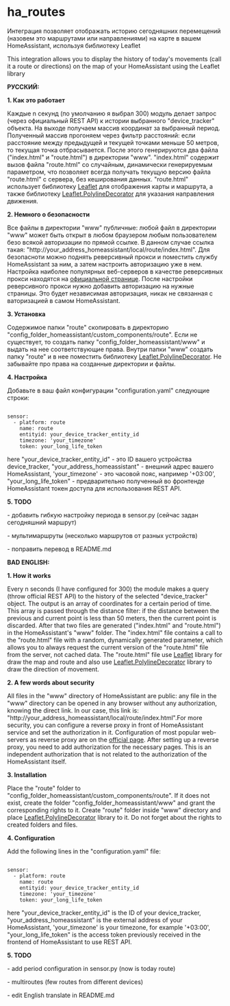 # ha_routes
<p>Интеграция позволяет отображать историю сегодняшних перемещений (назовем это маршрутами или направлениями) на карте в вашем HomeAssistant, используя библиотеку Leaflet</p>
<p>This integration allows you to display the history of today's movements (call it a route or directions) on the map of your HomeAssistant using the Leaflet library</p>

<p><b>РУССКИЙ:</b></p>
<p><b>1. Как это работает</b></p>
<p>Каждые n секунд (по умолчанию я выбрал 300) модуль делает запрос (через официальный REST API) к истории выбранного "device_tracker" объекта. На выходе получаем массив координат за выбранный период. Полученный массив прогоняем через фильтр расстояний: если расстояние между предыдущей и текущей точками меньше 50 метров, то текущая точка отбрасывается. После этого генерируются два файла ("index.html" и "route.html") в директории "www". "index.html" содержит вызов файла "route.html" со случайным, динамически генерируемым параметром, что позволяет всегда получать текущую версию файла "route.html" с сервера, без кеширования данных. "route.html" использует библиотеку <a href='https://leafletjs.com/download.html'>Leaflet</a> для отображения карты и маршрута, а также библиотеку <a href='https://github.com/bbecquet/Leaflet.PolylineDecorator'>Leaflet.PolylineDecorator</a> для указания направления движения.</p>

<p><b>2. Немного о безопасности</b></p>
<p>Все файлы в директории "www" публичные: любой файл в директории "www" может быть открыт в любом браузером любым пользователем безо всякой авторизации по прямой ссылке. В данном случае ссылка такая: "http://your_address_homeassistant/local/route/index.html".  Для безопасноти можно поднять реверсивный прокси и поместить службу HomeAssistant за ним, а затем настроить авторизацию уже в нем. Настройка наиболее популярных веб-серверов в качестве реверсивных прокси находятся на <a href=https://www.home-assistant.io/docs/ecosystem/nginx>официальной странице</a>. После настройки реверсивного прокси нужно добавить авторизацию на нужные страницы. Это будет независимая авторизация, никак не связанная с ваторизацией в самом HomeAssistant.</p>

<p><b>3. Установка</b></p>
<p>Содержимое папки "route" скопировать в директорию "config_folder_homeassistant/custom_components/route". Если не существует, то создать папку "config_folder_homeassistant/www" и выдать на нее соответствующие права. Внутри папки "www" создать папку "route" и в нее поместить библиотеку <a href='https://github.com/bbecquet/Leaflet.PolylineDecorator'>Leaflet.PolylineDecorator</a>. Не забывайте про права на созданные директории и файлы.</p>

<p><b>4. Настройка</b></p>
<p>Добавьте в ваш файл конфигурации "configuration.yaml" следующие строки:</p>
<pre><code>
sensor:
  - platform: route
    name: route
    entityid: your_device_tracker_entity_id
    timezone: 'your_timezone'
    token: your_long_life_token
</code></pre>
<p>here "your_device_tracker_entity_id" - это ID вашего устройства device_tracker, "your_address_homeassistant" - внешний адрес вашего HomeAssistant, 'your_timezone' - это часовой пояс, например '+03:00', "your_long_life_token" - предварительно полученный во фронтенде HomeAssistant токен доступа для использования REST API.</p>

<p><b>5. TODO</b></p>
<p>- добавить гибкую настройку периода в sensor.py (сейчас задан сегодняшний маршрут)</p>
<p>- мультимаршруты (несколько маршрутов от разных устройств)</p>
<p>- поправить перевод в README.md</p>

<p><b>BAD ENGLISH:</b></p>
<p><b>1. How it works</b></p>
<p>Every n seconds (I have configured for 300) the module makes a query (throw official REST API) to the history of the selected "device_tracker" object. The output is an array of coordinates for a certain period of time. This array is passed through the distance filter: if the distance between the previous and current point is less than 50 meters, then the current point is discarded. After that two files are generated ("index.html" and "route.html") in the HomeAssistant's "www" folder. The "index.html" file contains a call to the "route.html" file with a random, dynamically generated parameter, which allows you to always request the current version of the "route.html" file from the server, not cached data. The "route.html" file use <a href='https://leafletjs.com/download.html'>Leaflet</a> library for draw the map and route and also use <a href='https://github.com/bbecquet/Leaflet.PolylineDecorator'>Leaflet.PolylineDecorator</a> library to draw the direction of movement.</p>

<p><b>2. A few words about security</b></p>
<p>All files in the "www" directory of HomeAssistant are public: any file in the "www" directory can be opened in any browser without any authorization, knowing the direct link. In our case, this link is: "http://your_address_homeassistant/local/route/index.html".For more security, you can configure a reverse proxy in front of HomeAssistant service and set the authorization in it. Configuration of most popular web-servers as reverse proxy are on the <a href=https://www.home-assistant.io/docs/ecosystem/nginx>official page</a>. 
After setting up a reverse proxy, you need to add authorization for the necessary pages. This is an independent authorization that is not related to the authorization of the HomeAssistant itself.</p>

<p><b>3. Installation</b></p>
<p>Place the "route" folder to "config_folder_homeassistant/custom_components/route". If it does not exist, create the folder "config_folder_homeassistant/www" and grant the corresponding rights to it. Create "route" folder inside "www" directory and place <a href='https://github.com/bbecquet/Leaflet.PolylineDecorator'>Leaflet.PolylineDecorator</a> library to it. Do not forget about the rights to created folders and files.</p>

<p><b>4. Configuration</b></p>
<p>Add the following lines in the "configuration.yaml" file:</p>
<pre><code>
sensor:
  - platform: route
    name: route
    entityid: your_device_tracker_entity_id
    timezone: 'your_timezone'
    token: your_long_life_token
</code></pre>
<p>here "your_device_tracker_entity_id" is the ID of your device_tracker, "your_address_homeassistant" is the external address of your HomeAssistant, 'your_timezone' is your timezone, for example '+03:00', "your_long_life_token" is the access token previously received in the frontend of HomeAssistant to use REST API.</p>

<p><b>5. TODO</b></p>
<p>- add period configuration in sensor.py (now is today route)</p>
<p>- multiroutes (few routes from different devices)</p>
<p>- edit English translate in README.md</p>
